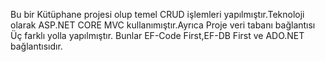 Bu bir Kütüphane projesi olup temel CRUD işlemleri yapılmıştır.Teknoloji olarak ASP.NET CORE MVC  kullanımıştır.Ayrıca Proje veri tabanı bağlantısı Üç farklı yolla yapılmıştır. Bunlar EF-Code First,EF-DB First ve ADO.NET bağlantısıdır.


